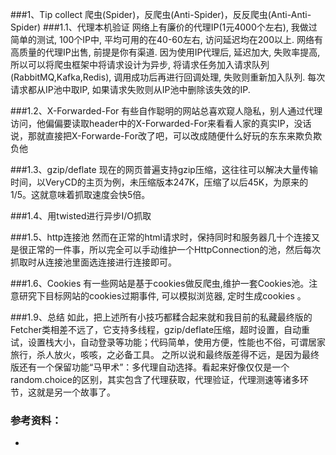 ###1、Tip collect
爬虫(Spider)，反爬虫(Anti-Spider)，反反爬虫(Anti-Anti-Spider)
###1.1、代理本机验证
网络上有廉价的代理IP(1元4000个左右), 我做过简单的测试, 100个IP中, 平均可用的在40-60左右, 访问延迟均在200以上. 网络有高质量的代理IP出售, 前提是你有渠道. 因为使用IP代理后, 延迟加大, 失败率提高, 所以可以将爬虫框架中将请求设计为异步, 将请求任务加入请求队列(RabbitMQ,Kafka,Redis), 调用成功后再进行回调处理, 失败则重新加入队列. 每次请求都从IP池中取IP, 如果请求失败则从IP池中删除该失效的IP.

###1.2、X-Forwarded-For
有些自作聪明的网站总喜欢窥人隐私，别人通过代理访问，他偏偏要读取header中的X-Forwarded-For来看看人家的真实IP，没话说，那就直接把X-Forwarde-For改了吧，可以改成随便什么好玩的东东来欺负欺负他


###1.3、gzip/deflate
现在的网页普遍支持gzip压缩，这往往可以解决大量传输时间，以VeryCD的主页为例，未压缩版本247K，压缩了以后45K，为原来的1/5。这就意味着抓取速度会快5倍。


###1.4、用twisted进行异步I/O抓取


###1.5、http连接池
然而在正常的html请求时，保持同时和服务器几十个连接又是很正常的一件事，所以完全可以手动维护一个HttpConnection的池，然后每次抓取时从连接池里面选连接进行连接即可。

###1.6、Cookies
有一些网站是基于cookies做反爬虫,维护一套Cookies池。注意研究下目标网站的cookies过期事件, 可以模拟浏览器, 定时生成cookies 。


###1.9、总结
如此，把上述所有小技巧都糅合起来就和我目前的私藏最终版的Fetcher类相差不远了，它支持多线程，gzip/deflate压缩，超时设置，自动重试，设置栈大小，自动登录等功能；代码简单，使用方便，性能也不俗，可谓居家旅行，杀人放火，咳咳，之必备工具。
之所以说和最终版差得不远，是因为最终版还有一个保留功能“马甲术”：多代理自动选择。看起来好像仅仅是一个random.choice的区别，其实包含了代理获取，代理验证，代理测速等诸多环节，这就是另一个故事了。


















### 参考资料：

- 